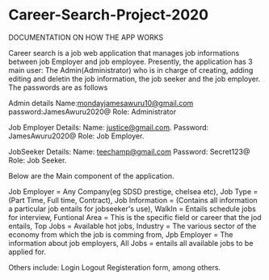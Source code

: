 # Career-Search-Project-2020
DOCUMENTATION ON HOW THE APP WORKS

Career search is a job web application that manages job informations between job Employer and job employee.
Presently, the application has 3 main user: 
The Admin(Administrator) who is in charge of creating, adding editing and deletin the job information, the job seeker and the job employer. The passwords are as follows

Admin details
Name:mondayjamesawuru10@gmail.com
password:JamesAwuru2020@
Role: Administrator

Job Employer Details:
Name: justice@gmail.com. 
Password: JamesAwuru2020@
Role: Job Employer.

JobSeeker Details:
Name: teechamp@gmail.com
Password: Secret123@
Role: Job Seeker.
 
Below are the Main component of the application.

Job Employer = Any Company(eg SDSD prestige, chelsea etc), 
Job Type  = (Part Time, Full time, Contract), 
Job Information = (Contains all information a particular job entails for jobseeker's use), 
WalkIn = Entails schedule jobs for interview, 
Funtional Area =  This is the specific field or career that the jod entails, 
Top Jobs = Available hot jobs, 
Industry = The various sector of the economy from which the job is comming from, 
Jpb Employer = The information about job employers, 
All Jobs =  entails all available jobs to be applied for.

Others include:
Login
Logout
Registeration form, among others.

